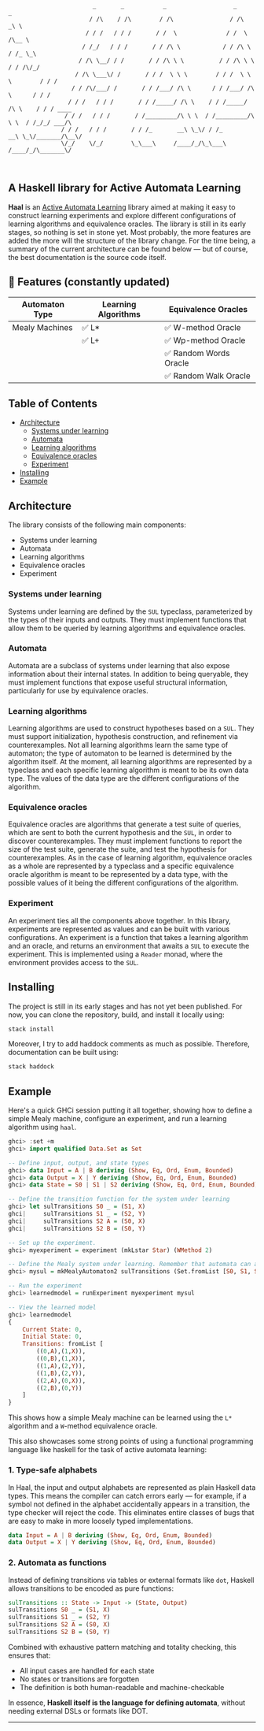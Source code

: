 ```text


                        _       _           _                   _                   _     
                       / /\    / /\        / /\                / /\                _\ \   
                      / / /   / / /       / /  \              / /  \              /\__ \  
                     / /_/   / / /       / / /\ \            / / /\ \            / /_ \_\ 
                    / /\ \__/ / /       / / /\ \ \          / / /\ \ \          / / /\/_/ 
                   / /\ \___\/ /       / / /  \ \ \        / / /  \ \ \        / / /      
                  / / /\/___/ /       / / /___/ /\ \      / / /___/ /\ \      / / /       
                 / / /   / / /       / / /_____/ /\ \    / / /_____/ /\ \    / / / ____   
                / / /   / / /       / /_________/\ \ \  / /_________/\ \ \  / /_/_/ ___/\ 
               / / /   / / /       / / /_       __\ \_\/ / /_       __\ \_\/_______/\__\/ 
               \/_/    \/_/        \_\___\     /____/_/\_\___\     /____/_/\_______\/     

                                                                           

```
## A Haskell library for Active Automata Learning

**Haal** is an [Active Automata Learning](https://wcventure.github.io/Active-Automata-Learning/) library aimed at making it easy to construct learning experiments and explore different configurations of learning algorithms and equivalence oracles. The library is still in its early stages, so nothing is set in stone yet. Most probably, the more features are added the more will the structure of the library change. For the time being, a summary of the current architecture can be found below — but of course, the best documentation is the source code itself.

## 🔧 Features (constantly updated)

| Automaton Type     | Learning Algorithms         | Equivalence Oracles    |
|--------------------|-----------------------------|------------------------|
| Mealy Machines     | ✅ L\*                      | ✅ W-method Oracle     |
|                    | ✅ L\+                      | ✅ Wp-method Oracle    |
|                    |                             | ✅ Random Words Oracle |
|                    |                             | ✅ Random Walk Oracle  |


## Table of Contents

- [Architecture](#architecture)
  - [Systems under learning](#systems-under-learning)
  - [Automata](#automata)
  - [Learning algorithms](#learning-algorithms)
  - [Equivalence oracles](#equivalence-oracles)
  - [Experiment](#experiment)
- [Installing](#installing)
- [Example](#example)

## Architecture

The library consists of the following main components:
- Systems under learning
- Automata
- Learning algorithms
- Equivalence oracles
- Experiment

### Systems under learning

Systems under learning are defined by the `SUL` typeclass, parameterized by the types of their inputs and outputs. They must implement functions that allow them to be queried by learning algorithms and equivalence oracles.

### Automata

Automata are a subclass of systems under learning that also expose information about their internal states. In addition to being queryable, they must implement functions that expose useful structural information, particularly for use by equivalence oracles.

### Learning algorithms

Learning algorithms are used to construct hypotheses based on a `SUL`. They must support initialization, hypothesis construction, and refinement via counterexamples. Not all learning algorithms learn the same type of automaton; the type of automaton to be learned is determined by the algorithm itself. At the moment, all learning algorithms are represented by a typeclass and each specific learning algorithm is meant to be its own data type. The values of the data type are the different configurations of the algorithm.

### Equivalence oracles

Equivalence oracles are algorithms that generate a test suite of queries, which are sent to both the current hypothesis and the `SUL`, in order to discover counterexamples. They must implement functions to report the size of the test suite, generate the suite, and test the hypothesis for counterexamples. As in the case of learning algorithm, equivalence oracles as a whole are represented by a typeclass and a specific equivalence oracle algorithm is meant to be represented by a data type, with the possible values of it being the different configurations of the algorithm.

### Experiment

An experiment ties all the components above together. In this library, experiments are represented as values and can be built with various configurations. An experiment is a function that takes a learning algorithm and an oracle, and returns an environment that awaits a `SUL` to execute the experiment. This is implemented using a `Reader` monad, where the environment provides access to the `SUL`.

## Installing

The project is still in its early stages and has not yet been published. For now, you can clone the repository, build, and install it locally using:

```bash
stack install
```

Moreover, I try to add haddock comments as much as possible. Therefore, documentation can be built using:

```bash
stack haddock
```

## Example

Here's a quick GHCi session putting it all together, showing how to define a simple Mealy machine, configure an experiment, and run a learning algorithm using `haal`.

```haskell
ghci> :set +m
ghci> import qualified Data.Set as Set

-- Define input, output, and state types
ghci> data Input = A | B deriving (Show, Eq, Ord, Enum, Bounded)
ghci> data Output = X | Y deriving (Show, Eq, Ord, Enum, Bounded)
ghci> data State = S0 | S1 | S2 deriving (Show, Eq, Ord, Enum, Bounded)

-- Define the transition function for the system under learning
ghci> let sulTransitions S0 _ = (S1, X)
ghci|     sulTransitions S1 _ = (S2, Y)
ghci|     sulTransitions S2 A = (S0, X)
ghci|     sulTransitions S2 B = (S0, Y)

-- Set up the experiment.
ghci> myexperiment = experiment (mkLstar Star) (WMethod 2)

-- Define the Mealy system under learning. Remember that automata can act as suls.
ghci> mysul = mkMealyAutomaton2 sulTransitions (Set.fromList [S0, S1, S2]) S0

-- Run the experiment
ghci> learnedmodel = runExperiment myexperiment mysul

-- View the learned model
ghci> learnedmodel
{
    Current State: 0,
    Initial State: 0,
    Transitions: fromList [
        ((0,A),(1,X)),
        ((0,B),(1,X)),
        ((1,A),(2,Y)),
        ((1,B),(2,Y)),
        ((2,A),(0,X)),
        ((2,B),(0,Y))
    ]
}
```

This shows how a simple Mealy machine can be learned using the `L*` algorithm and a `W`-method equivalence oracle.

This also showcases some strong points of using a functional programming language like haskell for the task of active automata learning:

### 1. Type-safe alphabets

In Haal, the input and output alphabets are represented as plain Haskell data types. This means the compiler can catch errors early — for example, if a symbol not defined in the alphabet accidentally appears in a transition, the type checker will reject the code. This eliminates entire classes of bugs that are easy to make in more loosely typed implementations.

```haskell
data Input = A | B deriving (Show, Eq, Ord, Enum, Bounded)
data Output = X | Y deriving (Show, Eq, Ord, Enum, Bounded)
```

### 2. Automata as functions

Instead of defining transitions via tables or external formats like `dot`, Haskell allows transitions to be encoded as pure functions:

```haskell
sulTransitions :: State -> Input -> (State, Output)
sulTransitions S0 _ = (S1, X)
sulTransitions S1 _ = (S2, Y)
sulTransitions S2 A = (S0, X)
sulTransitions S2 B = (S0, Y)
```

Combined with exhaustive pattern matching and totality checking, this ensures that:
- All input cases are handled for each state
- No states or transitions are forgotten
- The definition is both human-readable and machine-checkable

In essence, **Haskell itself is the language for defining automata**, without needing external DSLs or formats like DOT.

---



